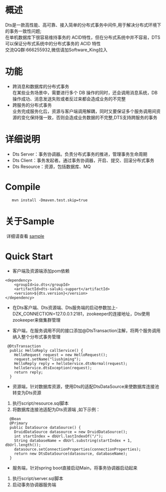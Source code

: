 # 概述

  Dts是一款高性能、高可靠、接入简单的分布式事务中间件,用于解决分布式环境下的事务一致性问题;<br/>
  在单机数据库下很容易维持事务的 ACID特性，但在分布式系统中并不容易，DTS可以保证分布式系统中的分布式事务的 ACID 特性  
  交流QQ群:666255932,微信请加Software_King拉入

# 功能
* 跨消息和数据库的分布式事务 <br/>
  在某些业务场景中，需要进行多个 DB 操作的同时，还会调用消息系统，DB 操作成功、消息发送失败或者反过来都会造成业务的不完整
* 跨服务的分布式事务 <br/>
  业务完成服务化后，资源与客户端调用解耦，同时又要保证多个服务调用间资源的变化保持强一致，否则会造成业务数据的不完整,DTS支持跨服务的事务
  
# 详细说明

* Dts Server：事务协调器。负责分布式事务的推进，管理事务生命周期
* Dts Client：事务发起者。通过事务协调器，开启、提交、回滚分布式事务
* Dts Resource：资源，包括数据库、MQ


# Compile
```
   mvn install -Dmaven.test.skip=true
```
# 关于Sample
  详细请查看 <a href="https://github.com/linking12/dts/tree/master/dts-example">sample</a>
  
# Quick Start
* 客户端及资源端添加pom依赖

```
<dependency>
	<groupId>io.dts</groupId>
	<artifactId>dts-saluki-support</artifactId>
	<version>${dts.version}</version>
</dependency>
```

* 在Dts客户端、Dts资源端、Dts服务端的启动参数加上-DZK_CONNECTION=127.0.0.1:2181，zookeeper的连接地址，Dts使用zookeeper来做集群管理

* 客户端，在服务调用不同的接口添加@DtsTransaction注解，将两个服务调用纳入整个分布式事务管理


```
 @DtsTransaction
  public HelloReply callService() {
    HelloRequest request = new HelloRequest();
    request.setName("liushiming");
    HelloReply reply = helloService.dtsNormal(request);
    helloService.dtsException(request);
    return reply;
  }

```
* 资源端，针对数据库资源，使用Dts的适配DtsDataSource来使数据库连接池转变为Dts资源

1. 执行script/resource.sql脚本 
2. 将数据库连接池适配为Dts资源端 ,如下示例：

```
  @Bean
  @Primary
  public DataSource dataSource() {
    DruidDataSource datasource = new DruidDataSource();
    int startIndex = dbUrl.lastIndexOf("/");
    String databaseName = dbUrl.substring(startIndex + 1, dbUrl.length());
    datasource.setConnectionProperties(connectionProperties);
    return new DtsDataSource(datasource, databaseName);
  }

```

* 服务端，针对spring boot直接启动Main，将事务协调器启动起来

1. 执行script/server.sql脚本
2. 启动事务协调器服务端


 


